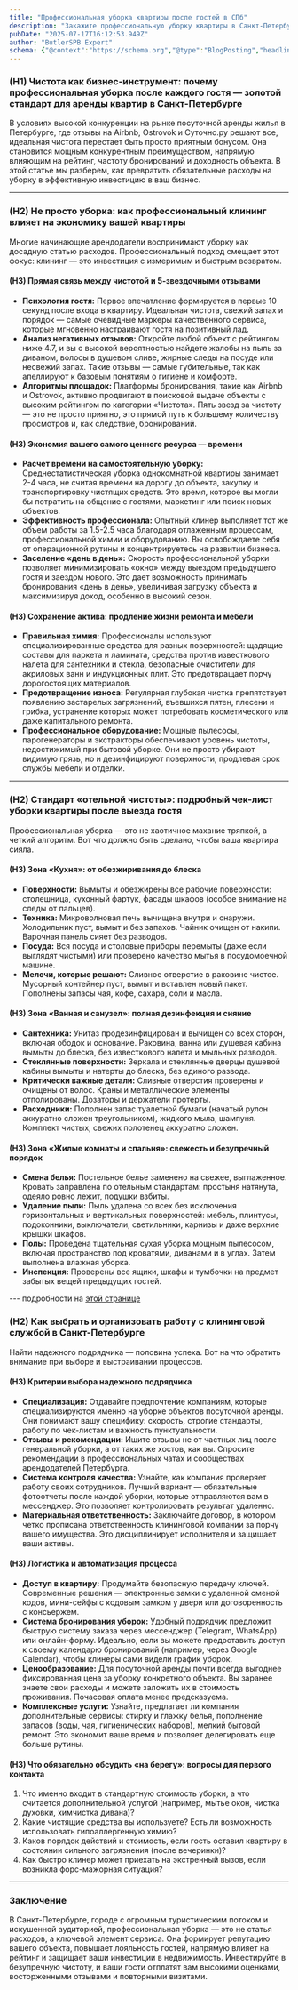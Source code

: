 ```yaml
---
title: "Профессиональная уборка квартиры после гостей в СПб"
description: "Закажите профессиональную уборку квартиры в Санкт-Петербурге после каждого гостя. Гарантия чистоты для посуточной аренды. Быстро, качественно, надежно."
pubDate: "2025-07-17T16:12:53.949Z"
author: "ButlerSPB Expert"
schema: {"@context":"https://schema.org","@type":"BlogPosting","headline":"Профессиональная уборка квартиры после каждого гостя в Санкт-Петербурге","description":"Узнайте, почему профессиональная уборка квартиры после каждого гостя в Санкт-Петербурге является ключом к успешной посуточной аренде и высоким оценкам.","author":{"@type":"Organization","name":"Клининг-Профи СПб"},"publisher":{"@type":"Organization","name":"Клининг-Профи СПб","logo":{"@type":"ImageObject","url":"https://example.com/logo.png"}},"datePublished":"2024-05-21"}
---
```


### **(H1) Чистота как бизнес-инструмент: почему профессиональная уборка после каждого гостя — золотой стандарт для аренды квартир в Санкт-Петербурге**

В условиях высокой конкуренции на рынке посуточной аренды жилья в Петербурге, где отзывы на Airbnb, Ostrovok и Суточно.ру решают все, идеальная чистота перестает быть просто приятным бонусом. Она становится мощным конкурентным преимуществом, напрямую влияющим на рейтинг, частоту бронирований и доходность объекта. В этой статье мы разберем, как превратить обязательные расходы на уборку в эффективную инвестицию в ваш бизнес.

---

### **(H2) Не просто уборка: как профессиональный клининг влияет на экономику вашей квартиры**

Многие начинающие арендодатели воспринимают уборку как досадную статью расходов. Профессиональный подход смещает этот фокус: клининг — это инвестиция с измеримым и быстрым возвратом.

#### **(H3) Прямая связь между чистотой и 5-звездочными отзывами**

*   **Психология гостя:** Первое впечатление формируется в первые 10 секунд после входа в квартиру. Идеальная чистота, свежий запах и порядок — самые очевидные маркеры качественного сервиса, которые мгновенно настраивают гостя на позитивный лад.
*   **Анализ негативных отзывов:** Откройте любой объект с рейтингом ниже 4.7, и вы с высокой вероятностью найдете жалобы на пыль за диваном, волосы в душевом сливе, жирные следы на посуде или несвежий запах. Такие отзывы — самые губительные, так как апеллируют к базовым понятиям о гигиене и комфорте.
*   **Алгоритмы площадок:** Платформы бронирования, такие как Airbnb и Ostrovok, активно продвигают в поисковой выдаче объекты с высоким рейтингом по категории «Чистота». Пять звезд за чистоту — это не просто приятно, это прямой путь к большему количеству просмотров и, как следствие, бронирований.

#### **(H3) Экономия вашего самого ценного ресурса — времени**

*   **Расчет времени на самостоятельную уборку:** Среднестатистическая уборка однокомнатной квартиры занимает 2-4 часа, не считая времени на дорогу до объекта, закупку и транспортировку чистящих средств. Это время, которое вы могли бы потратить на общение с гостями, маркетинг или поиск новых объектов.
*   **Эффективность профессионала:** Опытный клинер выполняет тот же объем работы за 1.5-2.5 часа благодаря отлаженным процессам, профессиональной химии и оборудованию. Вы освобождаете себя от операционной рутины и концентрируетесь на развитии бизнеса.
*   **Заселение «день в день»:** Скорость профессиональной уборки позволяет минимизировать «окно» между выездом предыдущего гостя и заездом нового. Это дает возможность принимать бронирования «день в день», увеличивая загрузку объекта и максимизируя доход, особенно в высокий сезон.

#### **(H3) Сохранение актива: продление жизни ремонта и мебели**

*   **Правильная химия:** Профессионалы используют специализированные средства для разных поверхностей: щадящие составы для паркета и ламината, средства против известкового налета для сантехники и стекла, безопасные очистители для акриловых ванн и индукционных плит. Это предотвращает порчу дорогостоящих материалов.
*   **Предотвращение износа:** Регулярная глубокая чистка препятствует появлению застарелых загрязнений, въевшихся пятен, плесени и грибка, устранение которых может потребовать косметического или даже капитального ремонта.
*   **Профессиональное оборудование:** Мощные пылесосы, парогенераторы и экстракторы обеспечивают уровень чистоты, недостижимый при бытовой уборке. Они не просто убирают видимую грязь, но и дезинфицируют поверхности, продлевая срок службы мебели и отделки.

---

### **(H2) Стандарт «отельной чистоты»: подробный чек-лист уборки квартиры после выезда гостя**

Профессиональная уборка — это не хаотичное махание тряпкой, а четкий алгоритм. Вот что должно быть сделано, чтобы ваша квартира сияла.

#### **(H3) Зона «Кухня»: от обезжиривания до блеска**

*   **Поверхности:** Вымыты и обезжирены все рабочие поверхности: столешница, кухонный фартук, фасады шкафов (особое внимание на следы от пальцев).
*   **Техника:** Микроволновая печь вычищена внутри и снаружи. Холодильник пуст, вымыт и без запахов. Чайник очищен от накипи. Варочная панель сияет без разводов.
*   **Посуда:** Вся посуда и столовые приборы перемыты (даже если выглядят чистыми) или проверено качество мытья в посудомоечной машине.
*   **Мелочи, которые решают:** Сливное отверстие в раковине чистое. Мусорный контейнер пуст, вымыт и вставлен новый пакет. Пополнены запасы чая, кофе, сахара, соли и масла.

#### **(H3) Зона «Ванная и санузел»: полная дезинфекция и сияние**

*   **Сантехника:** Унитаз продезинфицирован и вычищен со всех сторон, включая ободок и основание. Раковина, ванна или душевая кабина вымыты до блеска, без известкового налета и мыльных разводов.
*   **Стеклянные поверхности:** Зеркала и стеклянные дверцы душевой кабины вымыты и натерты до блеска, без единого развода.
*   **Критически важные детали:** Сливные отверстия проверены и очищены от волос. Краны и металлические элементы отполированы. Дозаторы и держатели протерты.
*   **Расходники:** Пополнен запас туалетной бумаги (начатый рулон аккуратно сложен треугольником), жидкого мыла, шампуня. Комплект чистых, свежих полотенец аккуратно сложен.

#### **(H3) Зона «Жилые комнаты и спальня»: свежесть и безупречный порядок**

*   **Смена белья:** Постельное белье заменено на свежее, выглаженное. Кровать заправлена по отельным стандартам: простыня натянута, одеяло ровно лежит, подушки взбиты.
*   **Удаление пыли:** Пыль удалена со всех без исключения горизонтальных и вертикальных поверхностей: мебель, плинтусы, подоконники, выключатели, светильники, карнизы и даже верхние крышки шкафов.
*   **Полы:** Проведена тщательная сухая уборка мощным пылесосом, включая пространство под кроватями, диванами и в углах. Затем выполнена влажная уборка.
*   **Инспекция:** Проверены все ящики, шкафы и тумбочки на предмет забытых вещей предыдущих гостей.

--- подробности на <a href="https://butlerspb.ru/rent" target="_blank" rel="nofollow">этой странице</a>

### **(H2) Как выбрать и организовать работу с клининговой службой в Санкт-Петербурге**

Найти надежного подрядчика — половина успеха. Вот на что обратить внимание при выборе и выстраивании процессов.

#### **(H3) Критерии выбора надежного подрядчика**

*   **Специализация:** Отдавайте предпочтение компаниям, которые специализируются именно на уборке объектов посуточной аренды. Они понимают вашу специфику: скорость, строгие стандарты, работу по чек-листам и важность пунктуальности.
*   **Отзывы и рекомендации:** Ищите отзывы не от частных лиц после генеральной уборки, а от таких же хостов, как вы. Спросите рекомендации в профессиональных чатах и сообществах арендодателей Петербурга.
*   **Система контроля качества:** Узнайте, как компания проверяет работу своих сотрудников. Лучший вариант — обязательные фотоотчеты после каждой уборки, которые отправляются вам в мессенджер. Это позволяет контролировать результат удаленно.
*   **Материальная ответственность:** Заключайте договор, в котором четко прописана ответственность клининговой компании за порчу вашего имущества. Это дисциплинирует исполнителя и защищает ваши активы.

#### **(H3) Логистика и автоматизация процесса**

*   **Доступ в квартиру:** Продумайте безопасную передачу ключей. Современные решения — электронные замки с удаленной сменой кодов, мини-сейфы с кодовым замком у двери или договоренность с консьержем.
*   **Система бронирования уборок:** Удобный подрядчик предложит быструю систему заказа через мессенджер (Telegram, WhatsApp) или онлайн-форму. Идеально, если вы можете предоставить доступ к своему календарю бронирований (например, через Google Calendar), чтобы клинеры сами видели график уборок.
*   **Ценообразование:** Для посуточной аренды почти всегда выгоднее фиксированная цена за уборку конкретного объекта. Вы заранее знаете свои расходы и можете заложить их в стоимость проживания. Почасовая оплата менее предсказуема.
*   **Комплексные услуги:** Узнайте, предлагает ли компания дополнительные сервисы: стирку и глажку белья, пополнение запасов (воды, чая, гигиенических наборов), мелкий бытовой ремонт. Это экономит ваше время и позволяет делегировать еще больше рутины.

#### **(H3) Что обязательно обсудить «на берегу»: вопросы для первого контакта**

1.  Что именно входит в стандартную стоимость уборки, а что считается дополнительной услугой (например, мытье окон, чистка духовки, химчистка дивана)?
2.  Какие чистящие средства вы используете? Есть ли возможность использовать гипоаллергенную химию?
3.  Каков порядок действий и стоимость, если гость оставил квартиру в состоянии сильного загрязнения (после вечеринки)?
4.  Как быстро клинер может приехать на экстренный вызов, если возникла форс-мажорная ситуация?

---

### **Заключение**

В Санкт-Петербурге, городе с огромным туристическим потоком и искушенной аудиторией, профессиональная уборка — это не статья расходов, а ключевой элемент сервиса. Она формирует репутацию вашего объекта, повышает лояльность гостей, напрямую влияет на рейтинг и защищает ваши инвестиции в недвижимость. Инвестируйте в безупречную чистоту, и ваши гости отплатят вам высокими оценками, восторженными отзывами и повторными визитами.